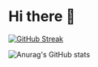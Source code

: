 <h1>Hi there 👋</h1>


[![GitHub Streak](https://streak-stats.demolab.com/?user=Hugo-Sodre)](https://git.io/streak-stats)



![Anurag's GitHub stats](https://github-readme-stats.vercel.app/api?username=Hugo-Sodre&show_icons=true&theme=tokyonight)
